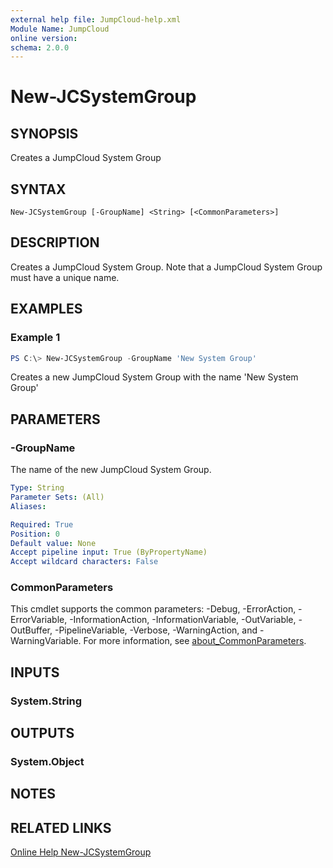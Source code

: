```yaml
---
external help file: JumpCloud-help.xml
Module Name: JumpCloud
online version:
schema: 2.0.0
---
```


# New-JCSystemGroup

## SYNOPSIS

Creates a JumpCloud System Group

## SYNTAX

```
New-JCSystemGroup [-GroupName] <String> [<CommonParameters>]
```

## DESCRIPTION

Creates a JumpCloud System Group. Note that a JumpCloud System Group must have a unique name.

## EXAMPLES

### Example 1

```PowerShell
PS C:\> New-JCSystemGroup -GroupName 'New System Group'
```

Creates a new JumpCloud System Group with the name 'New System Group'

## PARAMETERS

### -GroupName

The name of the new JumpCloud System Group.

```yaml
Type: String
Parameter Sets: (All)
Aliases:

Required: True
Position: 0
Default value: None
Accept pipeline input: True (ByPropertyName)
Accept wildcard characters: False
```

### CommonParameters
This cmdlet supports the common parameters: -Debug, -ErrorAction, -ErrorVariable, -InformationAction, -InformationVariable, -OutVariable, -OutBuffer, -PipelineVariable, -Verbose, -WarningAction, and -WarningVariable. For more information, see [about_CommonParameters](http://go.microsoft.com/fwlink/?LinkID=113216).

## INPUTS

### System.String
## OUTPUTS

### System.Object
## NOTES

## RELATED LINKS

[Online Help New-JCSystemGroup](https://github.com/TheJumpCloud/support/wiki/New-JCSystemGroup)